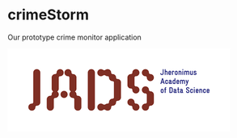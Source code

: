 # crimeStorm
Our prototype crime monitor application

![Alt text](/images/logo.png?raw=true "Optional Title")
